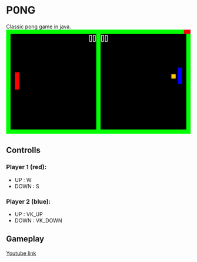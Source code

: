 # P0NG
Classic pong game in java.
<img  src="demo.png" />

## Controlls
### Player 1 (red): 
- UP   : W
- DOWN : S
### Player 2 (blue):
- UP   : VK_UP
- DOWN : VK_DOWN

## Gameplay
<a href="https://youtu.be/Hun0xwpPyqM">Youtube link</a>
